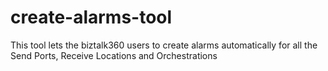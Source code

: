 # create-alarms-tool
This tool lets the biztalk360 users to create alarms automatically for all the Send Ports, Receive Locations and Orchestrations
